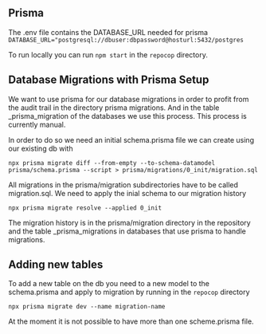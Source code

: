 ## Prisma

The .env file contains the DATABASE_URL needed for prisma `DATABASE_URL="postgresql://dbuser:dbpassword@hosturl:5432/postgres`

To run locally you can run `npm start` in the `repocop` directory.

## Database Migrations with Prisma Setup

We want to use prisma for our database migrations in order to profit from the audit
trail in the directory prisma migrations. And in the table _prisma_migration of the 
databases we use this process. This process is currently manual.

In order to do so we need an initial schema.prisma file we can create using our existing db with
```
npx prisma migrate diff --from-empty --to-schema-datamodel prisma/schema.prisma --script > prisma/migrations/0_init/migration.sql
```
All migrations in the prisma/migration subdirectories have to be called migration.sql.
We need to apply the inial schema to our migration history
```
npx prisma migrate resolve --applied 0_init
```
The migration history is in the prisma/migration directory in the repository and the table _prisma_migrations in 
databases that use prisma to handle migrations.

## Adding new tables

To add a new table on the db you need to a new model to the schema.prisma and apply to migration by running
in the `repocop` directory
```
npx prisma migrate dev --name migration-name
```

At the moment it is not possible to have more than 
one scheme.prisma file.


